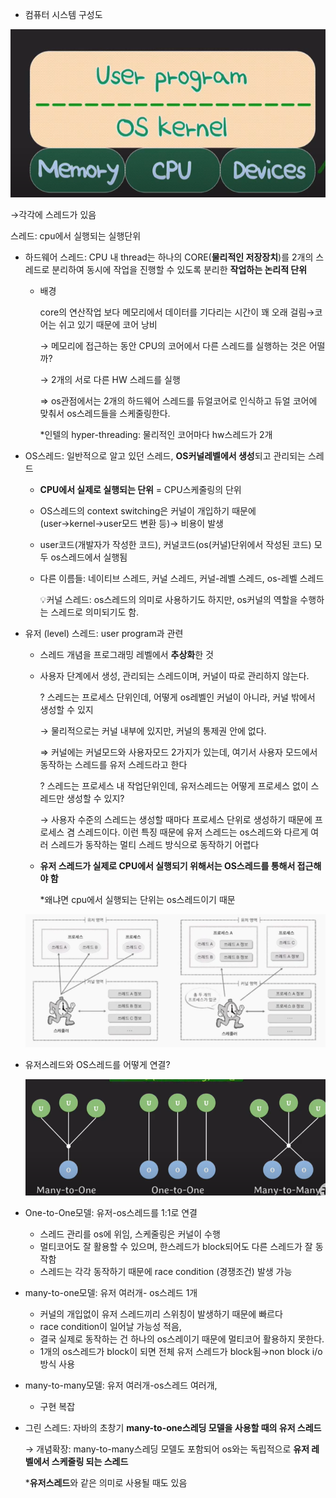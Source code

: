 - 컴퓨터 시스템 구성도

![Untitled](./%EC%9D%B4%EB%AF%B8%EC%A7%80/%EA%B5%AC%EC%A1%B0.png)

→각각에 스레드가  있음

스레드: cpu에서 실행되는 실행단위

- 하드웨어 스레드: CPU 내 thread는 하나의 CORE(**물리적인 저장장치**)를 2개의 스레드로 분리하여 동시에 작업을 진행할 수 있도록 분리한 **작업하는 논리적 단위**
    - 배경
        
        core의 연산작업 보다 메모리에서 데이터를 기다리는 시간이 꽤 오래 걸림→코어는 쉬고 있기 때문에 코어 낭비
        
        → 메모리에 접근하는 동안 CPU의 코어에서 다른 스레드를 실행하는 것은 어떨까?
        
        → 2개의 서로 다른 HW 스레드를 실행
        
        ⇒ os관점에서는 2개의 하드웨어 스레드를 듀얼코어로 인식하고 듀얼 코어에 맞춰서 os스레드들을 스케줄링한다. 
        
        
        *인텔의 hyper-threading: 물리적인 코어마다 hw스레드가 2개
        
- OS스레드: 일반적으로 알고 있던 스레드, **OS커널레벨에서 생성**되고 관리되는 스레드
    - **CPU에서 실제로 실행되는 단위** = CPU스케줄링의 단위
    - OS스레드의 context switching은 커널이 개입하기 때문에(user→kernel→user모드 변환 등)→ 비용이 발생
    - user코드(개발자가 작성한 코드), 커널코드(os(커널)단위에서 작성된 코드) 모두 os스레드에서 실행됨
    - 다른 이름들: 네이티브 스레드, 커널 스레드, 커널-레벨 스레드, os-레벨  스레드
        
        💡커널 스레드: os스레드의 의미로 사용하기도 하지만, os커널의 역할을 수행하는 스레드로 의미되기도 함.
        
- 유저 (level) 스레드: user program과 관련
    - 스레드 개념을 프로그래밍 레벨에서 **추상화**한 것
    - 사용자 단계에서 생성, 관리되는 스레드이며, 커널이 따로 관리하지 않는다.
        
        ? 스레드는 프로세스 단위인데, 어떻게 os레벨인 커널이 아니라, 커널 밖에서 생성할 수 있지
        
        → 물리적으로는 커널 내부에 있지만, 커널의 통제권 안에 없다.
        
        ⇒ 커널에는 커널모드와 사용자모드 2가지가 있는데, 여기서 사용자 모드에서 동작하는 스레드를 유저 스레드라고 한다 
        
        ? 스레드는 프로세스 내 작업단위인데, 유저스레드는 어떻게 프로세스 없이 스레드만 생성할 수 있지?
        
        → 사용자 수준의 스레드는 생성할 때마다 프로세스 단위로 생성하기 때문에 프로세스 겸 스레드이다. 이런 특징 때문에 유저 스레드는 os스레드와 다르게 여러 스레드가 동작하는 멀티 스레드 방식으로 동작하기 어렵다
        
    - **유저 스레드가 실제로 CPU에서 실행되기 위해서는 OS스레드를 통해서 접근해야 함**
        
        *왜냐면 cpu에서 실행되는 단위는 os스레드이기 때문
        
    
     ![dfg](./%EC%9D%B4%EB%AF%B8%EC%A7%80/%EC%8A%A4%EC%BC%80%EC%A4%84%EB%9F%AC.png)

    
- 유저스레드와 OS스레드를 어떻게 연결?
    
    ![Untitled](./%EC%9D%B4%EB%AF%B8%EC%A7%80/%EA%B4%80%EA%B3%84.png)
    

- One-to-One모델: 유저-os스레드를 1:1로 연결
    - 스레드 관리를 os에 위임,  스케줄링은 커널이 수행
    - 멀티코어도 잘 활용할 수 있으며, 한스레드가 block되어도 다른 스레드가 잘 동작함
    - 스레드는 각각 동작하기 때문에 race condition (경쟁조건) 발생 가능
- many-to-one모델: 유저 여러개-  os스레드 1개
    - 커널의 개입없이 유저 스레드끼리 스위칭이 발생하기 때문에 빠르다
    - race condition이 일어날 가능성 적음,
    - 결국 실제로 동작하는 건 하나의 os스레이기 때문에 멀티코어 활용하지 못한다.
    - 1개의 os스레드가 block이 되면 전체 유저 스레드가 block됨→non block i/o 방식 사용
- many-to-many모델: 유저 여러개-os스레드 여러개,
    - 구현 복잡
- 그린 스레드: 자바의 초창기 **many-to-one스레딩 모델을 사용할 때의 유저 스레드**
    
    → 개념확장: many-to-many스레딩 모델도 포함되어 os와는 독립적으로 **유저 레벨에서 스케줄링 되는 스레드** 
    
    ***유저스레드**와 같은 의미로 사용될 때도 있음
